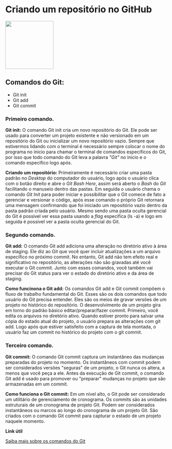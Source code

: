 # Criando um repositório no GitHub 

</span>

<div align-"center">
<img src="https://user-images.githubusercontent.com/113153237/203190210-d4297cc9-01e7-461a-8503-f07f54184145.png" width= "150px" />
</div>

## Comandos do Git: 

- Git init
- Git add
- Git commit 

### Primeiro comando. 

**Git init:** O comando Git init cria um novo repositório do Git. Ele pode ser usado para converter um projeto existente e não versionado em um repositório do Git ou inicializar um novo repositório vazio.
Sempre que estivermos lidando com o terminal é necessário sempre colocar o nome do programa no inicio para chamar o terminal de comandos especificos do Git, por isso que todo comando do Git leva a palavra *"Git"* no inicio e o comando especifico logo após. 

**Criando um repositório:** Primeiramente é necessário criar uma pasta padrão no *Desktop* do computador do usuário, logo após o usuário clica com o botão direito e abre o *Git Bash Here*, assim será aberto o *Bash* do *Git* facilitando o manuseio dentro das pastas. 
Em seguida o usuário chama o comando *Git Init* para poder iniciar e possibilitar que o Git comece de fato a gerenciar e versionar o código, após esse comando o próprio Git retornara uma mensagem confirmando que foi iniciado um repositório vazio dentro da pasta padrão criada pelo usuário. 
Mesmo sendo uma pasta oculta gerencial do Git é possivel ver essa pasta usando a *flag* especifica (ls -a) e logo em seguida é possivel ver a pasta oculta gerencial do Git. 

### Segundo comando.

**Git add:** O comando Git add adiciona uma alteração no diretório ativo à área de staging. Ele diz ao Git que você quer incluir atualizações a um arquivo específico no próximo commit. No entanto, Git add não tem efeito real e significativo no repositório, as alterações não são gravadas até você executar o Git commit.
Junto com esses comandos, você também vai precisar do Git status para ver o estado do diretório ativo e da área de staging.

**Como funcinona o Git add:** Os comandos Git add e Git commit compõem o fluxo de trabalho fundamental do Git. Esses são os dois comandos que todo usuário do Git precisa entender. Eles são os meios de gravar versões de um projeto no histórico do repositório.
O desenvolvimento de um projeto gira em torno do padrão básico editar/preparar/fazer commit. Primeiro, você edita os arquivos no diretório ativo. Quando estiver pronto para salvar uma cópia do estado atual do projeto, o usuário prepara as alterações com git add. Logo após que estiver satisfeito com a captura de tela montada, o usuário faz um commit no histórico do projeto com o git commit.

### Terceiro comando. 

**Git commit:** O comando Git commit captura um instantâneo das mudanças preparadas do projeto no momento. Os instantâneos com commit podem ser considerados versões "seguras" de um projeto, o Git nunca os altera, a menos que você peça a ele. Antes da execução de Git commit, o comando Git add é usado para promover ou "preparar" mudanças no projeto que são armazenadas em um commit.

**Como funciona o Git commit:** Em um nível alto, o Git pode ser considerado um utilitário de gerenciamento de cronograma. Os commits são as unidades estruturais de um cronograma de projeto Git. Podem ser considerados instantâneos ou marcos ao longo do cronograma de um projeto Git. São criados com o comando Git commit para capturar o estado de um projeto naquele momento.



**Link útil**

[Saiba mais sobre os comandos do Git](https://www.atlassian.com/br/git/tutorials/saving-changes/git-commit#:~:text=O%20comando%20git%20commit%20%C3%A9,hist%C3%B3rico%20de%20projetos%20do%20Git.)
